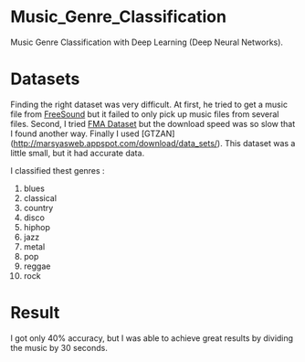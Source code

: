 # Music_Genre_Classification

Music Genre Classification with Deep Learning (Deep Neural Networks).

# Datasets

Finding the right dataset was very difficult. At first, he tried to get a music file from [FreeSound](freesound.org) but it failed to only pick up music files from several files. Second, I tried [FMA Dataset](https://github.com/mdeff/fma) but the download speed was so slow that I found another way. Finally I used [GTZAN] (http://marsyasweb.appspot.com/download/data_sets/). This dataset was a little small, but it had accurate data.

I classified thest genres :
  1.  blues<br>
  2.  classical<br>
  3.  country<br>
  4.  disco <br>
  5.  hiphop<br>
  6.  jazz<br>
  7.  metal<br>
  8.  pop<br>
  9.  reggae<br>
  10. rock<br>

# Result

I got only 40% accuracy, but I was able to achieve great results by dividing the music by 30 seconds.
